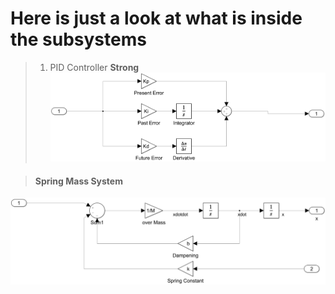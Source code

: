 # Here is just a look at what is inside the subsystems
> 1. PID Controller __Strong__
![Screenshot](PIDController.png)

> #### Spring Mass System
![Screenshot](SpringMassSystem.png)
